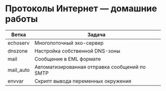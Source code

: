 # Протоколы Интернет — домашние работы
| Ветка     | Задача                                        |
|-----------|-----------------------------------------------|
| echoserv  | Многопоточный эхо-сервер                      |
| dnszone   | Настройка собственной DNS-зоны                |
| mail      | Сообщение в EML формате                       |
| mail_auto | Автоматизированная отправка сообщений по SMTP |
| envvar    | Скрипт вывода переменных окружения            |
